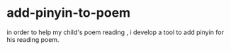 # add-pinyin-to-poem
in order to help my child's poem reading , i develop a tool to add pinyin for his reading poem.
